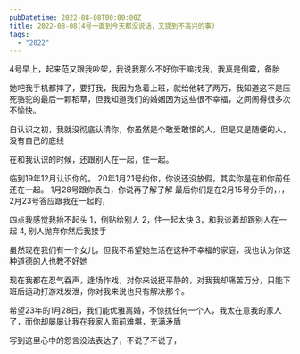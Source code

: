```yaml
---
pubDatetime: 2022-08-08T00:00:00Z
title: 2022-08-08(4号一直到今天都没说话，又提到不高兴的事)
tags:
  - "2022"
---
```


4号早上，起来范又跟我吵架，我说我那么不好你干嘛找我，我真是倒霉，备胎

她吧我手机都摔了，要打我，我因为急着上班，就给他转了两万，我知道这不是压死骆驼的最后一颗稻草，但我知道我们的婚姻因为这些很不幸福，之间闹得很多次不愉快。

自认识之初，我就没彻底认清你，你虽然是个敢爱敢恨的人，但是又是随便的人，没有自己的底线

在和我认识的时候，还跟别人在一起，住一起。

临到19年12月认识你的。 20年1月21号约你，你说还没放假，其实你是在和你前任还在一起。
1月28号跟你表白，你说再了解了解
最后你们是在2月15号分手的，，，2月23号答应跟我在一起的，

四点我感觉我抬不起头
1，倒贴给别人
2，住一起太快
3，和我谈着却跟别人在一起
4, 别人抛弃你然后我接手

虽然现在我们有一个女儿，但我不希望她生活在这种不幸福的家庭，我也认为你这种道德的人也教不好她

现在我都在忍气吞声，逢场作戏，对你来说挺平静的，对我我却痛苦万分，只能下班后运动打游戏发泄，你对我来说也只有解决那个。

希望23年的1月28日，我们能优雅离婚，不惊扰任何一个人，我太在意我的家人了，而你却屡屡让我在我家人面前难堪，充满矛盾

写到这里心中的怨言没法表达了，不说了不说了，
